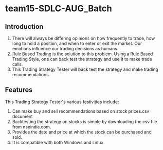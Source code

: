 # team15-SDLC-AUG_Batch

## Introduction
1. There will always be differing opinions on how frequently to trade, how long to hold a position, and when to enter or exit the market. Our emotions influence our trading decisions as humans. <br />
2. Rule Based Trading is the solution to this problem. Using a Rule Based Trading Style, one can back test the strategy and use it to make trade calls.<br />
3. This Trading Strategy Tester will back test the strategy and make trading recommendations.


## Features

This Trading Strategy Tester's various festivities include:

1. Can make buy and sell recommendations based on stock prices.csv document
2. Backtesting the strategy on stocks is simple by downloading the.csv file from nseindia.com.
3. Provides the date and price at which the stock can be purchased and sold.
4. It is compatible with both Windows and Linux.
